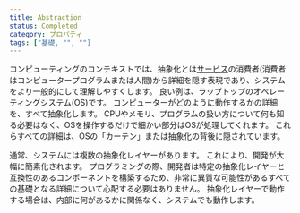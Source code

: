 ```yaml
---
title: Abstraction
status: Completed
category: プロパティ
tags: ["基礎, "", ""]
---
```


コンピューティングのコンテキストでは、抽象化とは[サービス](/ja/service/)の消費者(消費者はコンピュータープログラムまたは人間)から詳細を隠す表現であり、システムをより一般的にして理解しやすくします。
良い例は、ラップトップのオペレーティングシステム(OS)です。
コンピューターがどのように動作するかの詳細を、すべて抽象化します。
CPUやメモリ、プログラムの扱い方について何も知る必要はなく、OSを操作するだけで細かい部分はOSが処理してくれます。
これらすべての詳細は、OSの「カーテン」または抽象化の背後に隠されています。

通常、システムには複数の抽象化レイヤーがあります。
これにより、開発が大幅に簡素化されます。
プログラミングの際、開発者は特定の抽象化レイヤーと互換性のあるコンポーネントを構築するため、非常に異質な可能性があるすべての基礎となる詳細について心配する必要はありません。
抽象化レイヤーで動作する場合は、内部に何があるかに関係なく、システムでも動作します。
